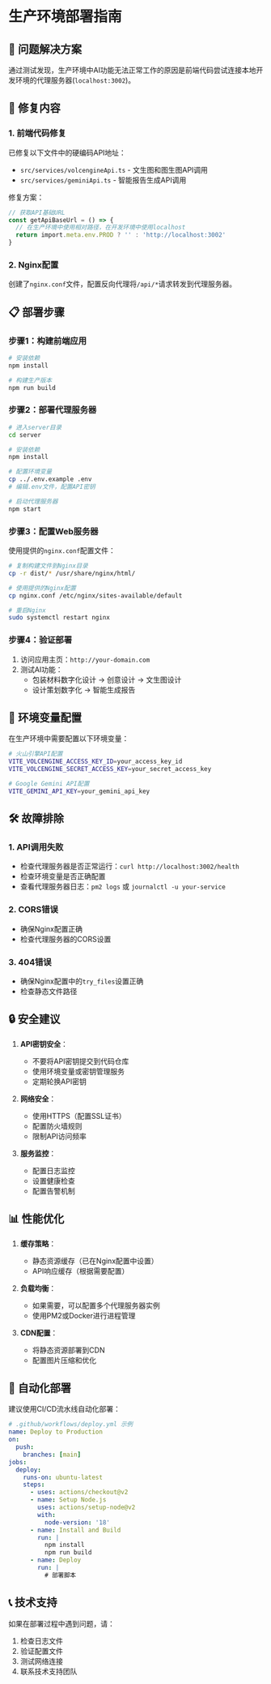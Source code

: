 # 生产环境部署指南

## 🚀 问题解决方案

通过测试发现，生产环境中AI功能无法正常工作的原因是前端代码尝试连接本地开发环境的代理服务器(`localhost:3002`)。

## 🔧 修复内容

### 1. 前端代码修复
已修复以下文件中的硬编码API地址：
- `src/services/volcengineApi.ts` - 文生图和图生图API调用
- `src/services/geminiApi.ts` - 智能报告生成API调用

修复方案：
```typescript
// 获取API基础URL
const getApiBaseUrl = () => {
  // 在生产环境中使用相对路径，在开发环境中使用localhost
  return import.meta.env.PROD ? '' : 'http://localhost:3002'
}
```

### 2. Nginx配置
创建了`nginx.conf`文件，配置反向代理将`/api/*`请求转发到代理服务器。

## 📋 部署步骤

### 步骤1：构建前端应用
```bash
# 安装依赖
npm install

# 构建生产版本
npm run build
```

### 步骤2：部署代理服务器
```bash
# 进入server目录
cd server

# 安装依赖
npm install

# 配置环境变量
cp ../.env.example .env
# 编辑.env文件，配置API密钥

# 启动代理服务器
npm start
```

### 步骤3：配置Web服务器
使用提供的`nginx.conf`配置文件：

```bash
# 复制构建文件到Nginx目录
cp -r dist/* /usr/share/nginx/html/

# 使用提供的Nginx配置
cp nginx.conf /etc/nginx/sites-available/default

# 重启Nginx
sudo systemctl restart nginx
```

### 步骤4：验证部署
1. 访问应用主页：`http://your-domain.com`
2. 测试AI功能：
   - 包装材料数字化设计 → 创意设计 → 文生图设计
   - 设计策划数字化 → 智能生成报告

## 🔑 环境变量配置

在生产环境中需要配置以下环境变量：

```bash
# 火山引擎API配置
VITE_VOLCENGINE_ACCESS_KEY_ID=your_access_key_id
VITE_VOLCENGINE_SECRET_ACCESS_KEY=your_secret_access_key

# Google Gemini API配置
VITE_GEMINI_API_KEY=your_gemini_api_key
```

## 🛠️ 故障排除

### 1. API调用失败
- 检查代理服务器是否正常运行：`curl http://localhost:3002/health`
- 检查环境变量是否正确配置
- 查看代理服务器日志：`pm2 logs` 或 `journalctl -u your-service`

### 2. CORS错误
- 确保Nginx配置正确
- 检查代理服务器的CORS设置

### 3. 404错误
- 确保Nginx配置中的`try_files`设置正确
- 检查静态文件路径

## 🔒 安全建议

1. **API密钥安全**：
   - 不要将API密钥提交到代码仓库
   - 使用环境变量或密钥管理服务
   - 定期轮换API密钥

2. **网络安全**：
   - 使用HTTPS（配置SSL证书）
   - 配置防火墙规则
   - 限制API访问频率

3. **服务监控**：
   - 配置日志监控
   - 设置健康检查
   - 配置告警机制

## 📊 性能优化

1. **缓存策略**：
   - 静态资源缓存（已在Nginx配置中设置）
   - API响应缓存（根据需要配置）

2. **负载均衡**：
   - 如果需要，可以配置多个代理服务器实例
   - 使用PM2或Docker进行进程管理

3. **CDN配置**：
   - 将静态资源部署到CDN
   - 配置图片压缩和优化

## 🚀 自动化部署

建议使用CI/CD流水线自动化部署：

```yaml
# .github/workflows/deploy.yml 示例
name: Deploy to Production
on:
  push:
    branches: [main]
jobs:
  deploy:
    runs-on: ubuntu-latest
    steps:
      - uses: actions/checkout@v2
      - name: Setup Node.js
        uses: actions/setup-node@v2
        with:
          node-version: '18'
      - name: Install and Build
        run: |
          npm install
          npm run build
      - name: Deploy
        run: |
          # 部署脚本
```

## 📞 技术支持

如果在部署过程中遇到问题，请：
1. 检查日志文件
2. 验证配置文件
3. 测试网络连接
4. 联系技术支持团队
